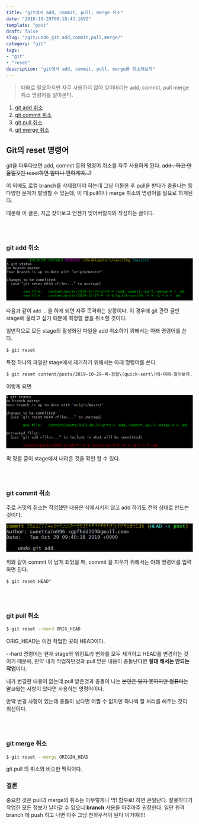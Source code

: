 ```yaml
---
title: "git에서 add, commit, pull, merge 취소"
date: "2019-10-29T09:18:43.169Z"
template: "post"
draft: false
slug: "/git/undo_git_add,commit,pull,merge/"
category: "git"
tags:
- "git"
- "reset"
description: "git에서 add, commit, pull, merge를 취소해보자"
---
```




> 때때로 필요하지만 자주 사용하지 않아 잊어버리는 add, commit, pull merge 취소 명령어를 알아본다.



1. [git add 취소](#git-add-취소)
2. [git commit 취소](#git-commit-취소)
3. [git pull 취소](#git-pull-취소)
4. [git merge 취소](#git-merge-취소)



## Git의 reset 명령어

git을 다루다보면 add, commit 등의 명령어 취소를 자주 사용하게 된다. <del>add . 하고 안올릴것만 reset하면 얼마나 편하게여...?</del>

이 외에도 로컬 branch를 삭제했어야 하는데 그냥 이동한 후 pull을 받다가 충돌나는 등 다양한 문제가 발생할 수 있는데, 이 때 pull이나 merge 취소의 명령어를 필요로 하게된다.

때문에 이 글은, 지금 찾아보고 언젠가 잊어버릴까봐 작성하는 글이다.

<br>

<br>

### git add 취소

![1572309012650](img/1572309012650.png)

다음과 같이 `add .` 을 하게 되면 자주 목격하는 상황이다. 이 경우에 git 관련 글만 stage에 올리고 싶기 때문에 퀵정렬 글을 취소할 것이다.



일반적으로 모든 stage의 활성화된 파일을 add 취소하기 위해서는 아래 명령어를 쓴다.

```bash
$ git reset
```

특정 하나의 파일만 stage에서 제거하기 위해서는 아래 명령어를 쓴다.

```bash
$ git reset content/posts/2019-10-29-퀵-정렬\(quick-sort\)에-대해-알아보자.md
```

이렇게 되면 

![1572309389120](img/1572309389120.png)

퀵 정렬 글이 stage에서 내려온 것을 확인 할 수 있다.

<br>

<br>

### git commit 취소

주로 커밋의 취소는 작업했던 내용은 삭제시키지 않고 add 하기도 전의 상태로 만드는 것이다.

![1572309712311](img/1572309712311.png)

위와 같이 commit 이 남게 되었을 때, commit 을 지우기 위해서는 아래 명령어를 입력하면 된다.

```bash
$ git reset HEAD^
```

<br>

<br>

### git pull 취소

```bash
$ git reset --hard ORIG_HEAD
```

ORIG_HEAD는 이전 작업한 곳의 HEAD이다. 

--hard 명령어는 현재 stage와 워킹트리 변화를 모두 제거하고 HEAD를 변경하는 것이기 때문에, 만약 내가 작업하던것과 pull 받은 내용이 충돌난다면 **절대 해서는 안되는 작업**이다.

내가 변경한 내용이 없는데 pull 받은것과 충돌이 나는 <del>본인은 알지 못하지만 컴퓨터는 알고있는</del> 사항이 있다면 사용하는 명령어이다.

만약 변경 사항이 있는데 충돌이 났다면 어쩔 수 없지만 하나씩 잘 처리를 해주는 것이 최선이다.

<br>

<br>

### git merge 취소

```bash
$ git reset --merge ORIGIN_HEAD
```

git pull 의 취소와 비슷한 맥락이다.



### 결론

중요한 것은 pull과 merge의 취소는 아무렇게나 막! 함부로! 하면 큰일난다. 잘못하다가 작업한 모든 정보가 날아갈 수 있으니 **branch** 사용을 아주아주 권장한다. 일단 원격 branch 에 push 하고 나면 아주 그냥 천하무적이 된다 이거야!!!!







